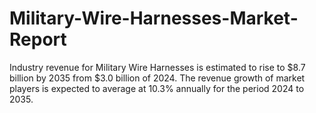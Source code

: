 # Military-Wire-Harnesses-Market-Report
Industry revenue for Military Wire Harnesses is estimated to rise to $8.7 billion by 2035 from $3.0 billion of 2024. The revenue growth of market players is expected to average at 10.3% annually for the period 2024 to 2035.
